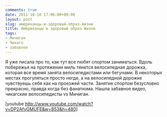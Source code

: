 ```yaml
---
comments: true
date: 2011-10-10 17:06:00+00:00
layout: post
slug: американцы-и-здоровый-образ-жизни
title: Американцы и здоровый образ жизни
tags:
- Мичиган
- Чикаго
- забавное
---
```


Я уже писала про то, как тут все любят спортом заниматься. Вдоль побережья на протяжении миль тянется велосипедная дорожка, которая все время занята велосипедистами или бегунами. В некоторых местах прогуляться просто негде, а на велосипедной дорожке чувствуешь себя как на проезжей части. Занятие спортом безусловно прекрасно, правда когда без фанатизма. Нашла забавное видео, чикагские велосипедисты vs Мичиган.  


[youtube http://www.youtube.com/watch?v=DP2AfyGMUFE&w=853&h=480]
